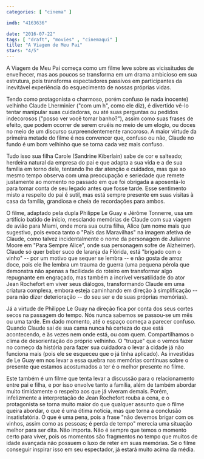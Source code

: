 ```yaml
---
categories: [ "cinema" ]

imdb: "4163636"

date: "2016-07-22"
tags: [ "draft", "movies" , "cinemaqui" ]
title: "A Viagem de Meu Pai"
stars: "4/5"
---
```

A Viagem de Meu Pai começa como um filme leve sobre as vicissitudes de envelhecer, mas aos poucos se transforma em um drama ambicioso em sua estrutura, pois transforma espectadores passivos em participantes da inevitável experiência do esquecimento de nossas próprias vidas.

Tendo como protagonista o charmoso, porém confuso (e nada inocente) velhinho Claude Lherminier ("com um h", como ele diz), é divertido vê-lo tentar manipular suas cuidadoras, ou até suas perguntas ou pedidos indecorosos ("posso ver você tomar banho?"), assim como suas frases de efeito, que podem ocorrer de serem cruéis no meio de um elogio, ou doces no meio de um discurso surpreendentemente rancoroso. A maior virtude da primeira metade do filme é nos convencer que, confuso ou não, Claude no fundo é um bom velhinho que se torna cada vez mais confuso.

Tudo isso sua filha Carole (Sandrine Kiberlain) sabe de cor e salteado; herdeira natural da empresa do pai e que adapta a sua vida e a de sua família em torno dele, tentando lhe dar atenção e cuidados, mas que ao mesmo tempo observa com uma preocupação e seriedade que remete justamente ao momento no passado em que foi obrigada a aposentá-lo para tomar conta de seu legado antes que fosse tarde. Esse sentimento misto a respeito do pai é sutil, mas está sempre presente em suas visitas à casa da família, grandiosa e cheia de recordações para ambos.

O filme, adaptado pela dupla Philippe Le Guay e Jérôme Tonnerre, usa um artifício batido de início, mesclando memórias de Claude com sua viagem de avião para Miami, onde mora sua outra filha, Alice (um nome mais que sugestivo, pois evoca tanto o "País das Maravilhas" na imagem afetiva de Claude, como talvez incidentalmente o nome da personagem de Julianne Moore em "Para Sempre Alice", onde sua personagem sofre de Alzheimer). Claude só quer beber suco de laranja da Flórida, está "brigado com o vinho" -- por um motivo que sequer se lembra -- e não gosta de arroz doce, pois ele lhe lembra um trauma de guerra (uma pequena pérola que demonstra não apenas a facilidade do roteiro em transformar algo repugnante em engraçado, mas também a incrível versatilidade do ator Jean Rochefort em viver seus diálogos, transformando Claude em uma criatura complexa, embora esteja caminhando em direção à simplificação -- para não dizer deterioração -- do seu ser e de suas próprias memórias).

Já a virtude de Philippe Le Guay na direção fica por conta dos seus cortes secos na passagem do tempo. Nós nunca sabemos se passou-se um mês ou uma tarde. Em dado momento, até o espaço começa a parecer confuso. Quando Claude sai de sua cama nunca há certeza do que está acontecendo, e às vezes nem onde está, ou com quem. Compartilhamos o clima de desorientação do próprio velhinho. O "truque" que o vemos fazer no começo da história para fazer sua cuidadora o levar à cidade já não funciona mais (pois ele se esqueceu que o já tinha aplicado). As investidas de Le Guay em nos levar a essa quebra nas memórias contínuas sobre o presente que estamos acostumados a ter é o melhor presente no filme.

Este também é um filme que tenta levar a discussão para o relacionamento entre pai e filha, e por isso envolve tanto a família, além de também abordar muito timidamente o respeito aos que já viveram demais. Porém, infelizmente a interpretação de Jean Rochefort rouba a cena, e o protagonista se torna muito maior do que qualquer assunto que o filme queira abordar, o que é uma ótima notícia, mas que torna a conclusão insatisfatória. O que é uma pena, pois a frase "não devemos brigar com os vinhos, assim como as pessoas; é perda de tempo" merecia uma situação melhor para ser dita. Não importa. Não é sempre que temos o momento certo para viver, pois os momentos são fragmentos no tempo que muitos de idade avançada não possuem o luxo de reter em suas memórias. Se o filme conseguir inspirar isso em seu espectador, já estará muito acima da média.
